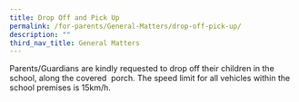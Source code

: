 ```yaml
---
title: Drop Off and Pick Up
permalink: /for-parents/General-Matters/drop-off-pick-up/
description: ""
third_nav_title: General Matters
---
```

Parents/Guardians are kindly requested to drop off their children in the school, along the covered  porch. The speed limit for all vehicles within the school premises is 15km/h.